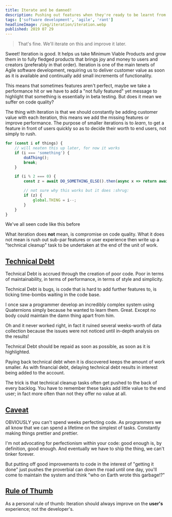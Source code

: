 ```yaml
---
title: Iterate and be damned!
description: Pushing out features when they're ready to be learnt from is a good thing. But not at the expense of technical debt.
tags: ['software development', 'agile', 'rant']
headlineImage: /img/iteration/iteration.webp
published: 2019 07 29
---
```


> That's fine. We'll iterate on this and improve it later.

Sweet! Iteration is good. It helps us take Minimum Viable Products and grow them in to fully fledged products that brings joy and money to users and creators (preferably in that order). Iteration is one of the main tenets of Agile software development, requiring us to deliver customer value as soon as it is available and continually add small increments of functionality.

This means that sometimes features aren't perfect, maybe we take a performance hit or we have to add a "not fully featured" yet message to highlight that something is essentially in beta testing. But does it mean we suffer on code quality?

The thing with iteration is that we should constantly be adding customer value with each iteration, this means we add the missing features or improve performance. The purpose of smaller iterations is to _learn_, to get a feature in front of users quickly so as to decide their worth to end users, not simply to rush.

```javascript
for (const i of things) {
	// will neaten this up later, for now it works
	if (i === 'something') {
		doAThing();
		break;
	}

	if (i % 2 === 0) {
		const z = await DO_SOMETHING_ELSE().then(async x => return await y());

		// not sure why this works but it does :shrug:
		if (z) {
			global.THING = i--;
		}
	}
}

```

<figcaption>We've all seen code like this before</figcaption>

What iteration does **not** mean, is compromise on code quality. What it does not mean is rush out sub-par features or user experience then write up a "technical cleanup" task to be undertaken at the end of the unit of work.

## [Technical Debt](#technical-debt)

Technical Debt is accrued through the creation of poor code. Poor in terms of maintainability, in terms of performance, in terms of style and simplicity.

Technical Debt is bugs, is code that is hard to add further features to, is ticking time-bombs waiting in the code base.

I once saw a programmer develop an incredibly complex system using Quaternions simply because he wanted to learn them. Great. Except no body could maintain the damn thing apart from him.

Oh and it never worked right, in fact it ruined several weeks-worth of data collection because the issues were not noticed until in-depth analysis on the results!

Technical Debt should be repaid as soon as possible, as soon as it is highlighted.

Paying back technical debt when it is discovered keeps the amount of work smaller. As with financial debt, delaying technical debt results in interest being added to the account.

The trick is that technical cleanup tasks often get pushed to the back of every backlog. You have to remember these tasks add little value to the end user; in fact more often than not they offer no value at all.

## [Caveat](#caveat)

OBVIOUSLY you can't spend weeks perfecting code. As programmers we all know that we can spend a lifetime on the simplest of tasks. Constantly making things prettier and prettier.

I'm not advocating for perfectionism within your code: good enough is, by definition, good enough. And eventually we have to ship the thing, we can't tinker forever.

But putting off good improvements to code in the interest of "getting it done" just pushes the proverbial can down the road until one day, you'll come to maintain the system and think "who on Earth wrote this garbage!?"

## [Rule of Thumb](#rule-of-thumb)

As a personal rule of thumb: Iteration should always improve on the **user's** experience; not the developer's.
